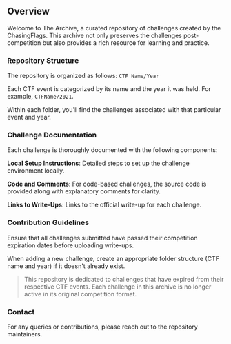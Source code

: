 ## Overview
Welcome to The Archive, a curated repository of challenges created by the ChasingFlags. This archive not only preserves the challenges post-competition but also provides a rich resource for learning and practice.

### Repository Structure
The repository is organized as follows: `CTF Name/Year`

Each CTF event is categorized by its name and the year it was held. For example, `CTFName/2021`.

Within each folder, you'll find the challenges associated with that particular event and year.

### Challenge Documentation
Each challenge is thoroughly documented with the following components:

**Local Setup Instructions**: Detailed steps to set up the challenge environment locally.

**Code and Comments**: For code-based challenges, the source code is provided along with explanatory comments for clarity.

**Links to Write-Ups**: Links to the official write-up for each challenge.

### Contribution Guidelines
Ensure that all challenges submitted have passed their competition expiration dates before uploading write-ups.

When adding a new challenge, create an appropriate folder structure (CTF name and year) if it doesn't already exist.

> This repository is dedicated to challenges that have expired from their respective CTF events.
> Each challenge in this archive is no longer active in its original competition format.
> 
### Contact
For any queries or contributions, please reach out to the repository maintainers.

